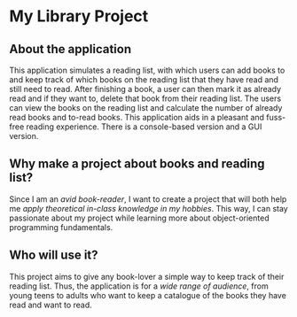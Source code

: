 # My Library Project

## About the application

This application simulates a reading list, with which users can add books to and keep track of which books on 
the reading list that they have read and still need to read. After finishing a book, a user can then mark it as 
already read and if they want to, delete that book from their reading list. The users can view the books on the
reading list and calculate the number of already read books and to-read books. This application aids in a pleasant
and fuss-free reading experience. There is a console-based version and a GUI version.

## Why make a project about books and reading list?

Since I am an *avid book-reader*, I want to create a project that will both help me *apply theoretical in-class 
knowledge in my hobbies*. This way, I can stay passionate about my project while learning more about object-oriented 
programming fundamentals.

## Who will use it?

This project aims to give any book-lover a simple way to keep track of their reading list. 
Thus, the application is for a *wide range of audience*, from young teens to adults who want to keep
a catalogue of the books they have read and want to read.
